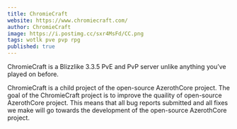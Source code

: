 ```yaml
---
title: ChromieCraft 
website: https://www.chromiecraft.com/
author: ChromieCraft 
image: https://i.postimg.cc/sxr4MsFd/CC.png
tags: wotlk pve pvp rpg
published: true
---
```


ChromieCraft is a Blizzlike 3.3.5 PvE and PvP server unlike anything you’ve played on before.

ChromieCraft is a child project of the open-source AzerothCore project. The goal of the ChromieCraft project is to improve the quaility of open-source AzerothCore project. 
This means that all bug reports submitted and all fixes we make will go towards the development of the open-source AzerothCore project. 
